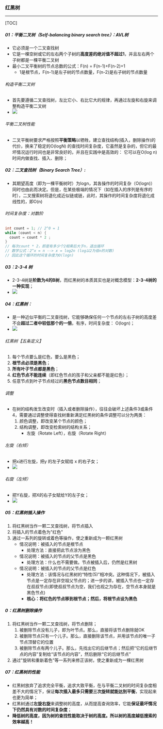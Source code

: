 ### 红黑树

------

[TOC]

##### 01：平衡二叉树（Self-balancing binary search tree）：AVL树

- 它必须是一个二叉查找树
- 它是一棵空树或它的左右两个子树的**高度差的绝对值不超过1**，并且左右两个子树都是一棵平衡二叉树
- 最小二叉平衡树的节点总数的公式：F(n) = F(n-1)+F(n-2)+1
  - 1是根节点，F(n-1)是左子树的节点数量，F(n-2)是右子树的节点数量

###### 构造平衡二叉树

- 首先要遵循二叉查找树，左比它小、右比它大的规律，再通过左旋和右旋来调整构造平衡二叉树
- ![](/Users/likang/Code/Git/Algorithms-and-Data-Structures/07：树/photos/AVL.png)

###### 平衡二叉树性能

- 二叉平衡树要求严格按照**平衡策略**以牺牲，建立查找结构(插入，删除操作)的代价，换来了稳定的O(logN) 的查找时间复杂度，它虽然是复杂的，但它的最坏情况运行时间也是非常良好的，并且在实践中是高效的： 它可以在O(log n)时间内做查找、插入、删除；

##### 02：二叉查找树（Binary Search Tree）:

- 其期望高度（即为一棵平衡树时）为logn，其各操作的时间复杂（O(logn)）同时也由此而决定。但是，在某些极端的情况下（如在插入的序列是有序的时），二叉搜索树将退化成近似链或链，此时，其操作的时间复杂度将退化成线性的，即O(n)

###### 时间复杂度：对数阶

```java
int count = 1; // 2^0 = 1
while (count < n) {
  count = count * 2 ;
}
// 每次count * 2，即是有多少个2相乘后大于n，退出循环
// 数学公式：2^x = n --> x = log2n (log以2为低n的对数)
// 因此这个循环的时间复杂度为O(logn)
```

##### 03：2-3-4 树

- 2-3-4树是**阶数为4的B树**，而红黑树的本质其实也是对概念模型：**2-3-4树的一种实现**；
- ![](/Users/likang/Code/Git/Algorithms-and-Data-Structures/07：树/photos/2-3-4.jpeg)

##### 04：红黑树：

- 是一种近似平衡的二叉查找树，它能够确保任何一个节点的左右子树的高度差不会**超过二者中较低那个的一倍**，有序，时间复杂度： O(logn)；
- ![](/Users/likang/Code/Git/Algorithms-and-Data-Structures/07：树/photos/red-black.png)

###### 红黑树【五条定义】

1. 每个节点要么是红色，要么是黑色；
2. **根节点必须是黑色**；
3. **所有叶子节点都是黑色**；
4. **红色节点不能连续**（即红色节点的孩子和父亲都不能是红色）；
5. 任意节点到叶子节点经过的**黑色节点数目相同**；

###### 调整

- 在树的结构发生改变时（插入或者删除操作），往往会破坏上述条件3或条件4，需要通过调整使得查找树重新满足红黑树的条件调整可以分为两类：
  1. 颜色调整，即改变某个节点的颜色；
  2. 结构调整，即改变检索树的结构关系；
     - 左旋（Rotate Left），右旋（Rotate Right）

###### 左旋（右倾）

- 把x进行左旋，把y 的左子女赋给 x 的右子女；
- ![](/Users/likang/Code/Git/Algorithms-and-Data-Structures/07：树/photos/red-black-left.png)

###### 右旋（左倾）

- 把Y右旋，把X的右子女赋给Y的左子女；
- ![](/Users/likang/Code/Git/Algorithms-and-Data-Structures/07：树/photos/red-black-right.png)

##### 05：红黑树插入操作

1. 将红黑树当作一颗二叉查找树，将节点插入
2. 将插入的节点着色为"红色"
3. 通过一系列的旋转或着色等操作，使之重新成为一颗红黑树
   - 情况说明：被插入的节点是根节点
     - 处理方法：直接把此节点涂为黑色
   - 情况说明：被插入的节点的父节点是黑色
     - 处理方法：什么也不需要做。节点被插入后，仍然是红黑树
   - 情况说明：被插入的节点的父节点是红色
     -  处理方法：该情况与红黑树的“特性(5)”相冲突。这种情况下，被插入节点是一定存在非空祖父节点的；进一步的讲，被插入节点也一定存在叔叔节点(即使叔叔节点为空，我们也视之为存在，空节点本身就是黑色节点)
     - **核心：将红色的节点移到根节点；然后，将根节点设为黑色**

##### 0：红黑树删除操作

1. 将红黑树当作一颗二叉查找树，将节点删除；
   1. 被删除节点没有儿子，即为叶节点。那么，直接将该节点删除就OK
   2. 被删除节点只有一个儿子。那么，直接删除该节点，并用该节点的唯一子节点顶替它的位置
   3. 被删除节点有两个儿子。那么，先找出它的后继节点；然后把“它的后继节点的内容”复制给“该节点的内容”，然后删除“它的后继节点”
2. 通过"旋转和重新着色"等一系列来修正该树，使之重新成为一棵红黑树

##### 07：红黑树的性能

- 红黑树放弃了追求完全平衡，追求大致平衡，在与平衡二叉树的时间复杂度相差不大的情况下，保证**每次插入最多只需要三次旋转就能达到平衡**，实现起来也更为简单；
- 红黑树通过**左旋右旋**来调整树的高度，从而提高查询效率，它能**保证最坏情况下仍然具有对数的时间复杂度**；
- **降低树的高度，因为树的查找性能取决于树的高度。所以树的高度越低搜索的效率越高！**

